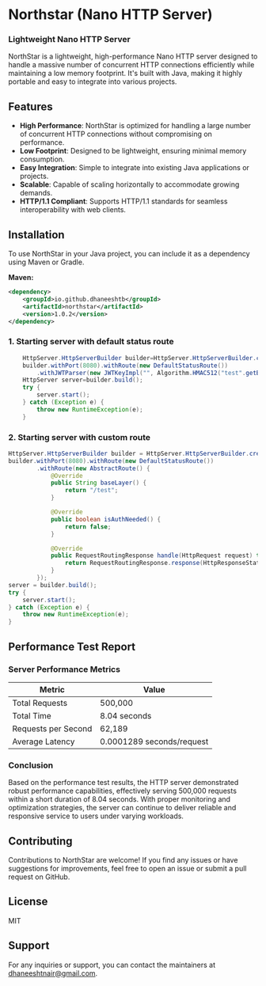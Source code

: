 # Northstar (Nano HTTP Server)

### Lightweight Nano HTTP Server

NorthStar is a lightweight, high-performance Nano HTTP server designed to handle a massive number of concurrent HTTP connections efficiently while maintaining a low memory footprint. It's built with Java, making it highly portable and easy to integrate into various projects.

## Features

- **High Performance**: NorthStar is optimized for handling a large number of concurrent HTTP connections without compromising on performance.
- **Low Footprint**: Designed to be lightweight, ensuring minimal memory consumption.
- **Easy Integration**: Simple to integrate into existing Java applications or projects.
- **Scalable**: Capable of scaling horizontally to accommodate growing demands.
- **HTTP/1.1 Compliant**: Supports HTTP/1.1 standards for seamless interoperability with web clients.

## Installation

To use NorthStar in your Java project, you can include it as a dependency using Maven or Gradle.

**Maven:**
```xml
<dependency>
    <groupId>io.github.dhaneeshtb</groupId>
    <artifactId>northstar</artifactId>
    <version>1.0.2</version>
</dependency>

```
### 1. Starting server with default status route
```java
    HttpServer.HttpServerBuilder builder=HttpServer.HttpServerBuilder.createBuilder();
    builder.withPort(8080).withRoute(new DefaultStatusRoute())
        .withJWTParser(new JWTKeyImpl("", Algorithm.HMAC512("test".getBytes(StandardCharsets.UTF_8))));
    HttpServer server=builder.build();
    try {
        server.start();
    } catch (Exception e) {
        throw new RuntimeException(e);
    }
```
### 2. Starting server with custom route
```java
HttpServer.HttpServerBuilder builder = HttpServer.HttpServerBuilder.createBuilder();
builder.withPort(8080).withRoute(new DefaultStatusRoute())
        .withRoute(new AbstractRoute() {
            @Override
            public String baseLayer() {
                return "/test";
            }

            @Override
            public boolean isAuthNeeded() {
                return false;
            }

            @Override
            public RequestRoutingResponse handle(HttpRequest request) throws Exception {
                return RequestRoutingResponse.response(HttpResponseStatus.OK, new RouteMessage.RouteAttributeMessage(Map.of("name", "value")));
            }
        });
server = builder.build();
try {
    server.start();
} catch (Exception e) {
    throw new RuntimeException(e);
}

```


## Performance Test Report

### Server Performance Metrics

| Metric             | Value        |
|--------------------|--------------|
| Total Requests     | 500,000      |
| Total Time         | 8.04 seconds |
| Requests per Second| 62,189       |
| Average Latency    | 0.0001289 seconds/request |

### Conclusion

Based on the performance test results, the HTTP server demonstrated robust performance capabilities, effectively serving 500,000 requests within a short duration of 8.04 seconds. With proper monitoring and optimization strategies, the server can continue to deliver reliable and responsive service to users under varying workloads.




## Contributing
Contributions to NorthStar are welcome! If you find any issues or have suggestions for improvements, feel free to open an issue or submit a pull request on GitHub.


## License
MIT

## Support
For any inquiries or support, you can contact the maintainers at dhaneeshtnair@gmail.com.

